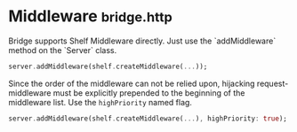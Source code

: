 # Middleware <small>bridge.http</small>
<p class='lead'>
Bridge supports Shelf Middleware directly. Just use the `addMiddleware` method on the `Server` class.
</p>

```dart
server.addMiddleware(shelf.createMiddleware(...));
```

Since the order of the middleware can not be relied upon, hijacking request-middleware must be explicitly prepended
to the beginning of the middleware list. Use the `highPriority` named flag.

```dart
server.addMiddleware(shelf.createMiddleware(...), highPriority: true);
```
